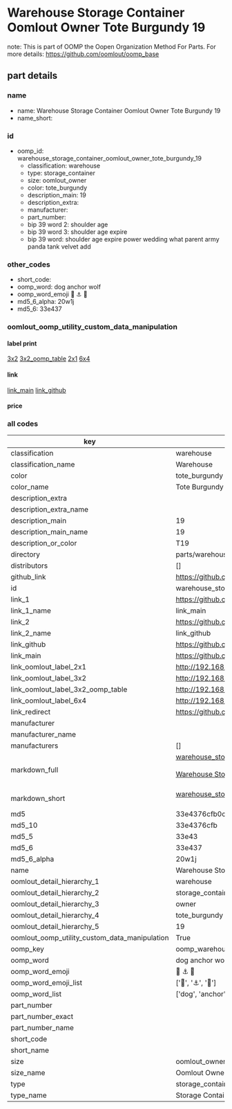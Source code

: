 # Warehouse Storage Container Oomlout Owner Tote Burgundy 19  

note: This is part of OOMP the Oopen Organization Method For Parts. For more details: https://github.com/oomlout/oomp_base

##  part details
  







### name
* name: Warehouse Storage Container Oomlout Owner Tote Burgundy 19
* name_short: 
### id
* oomp_id: warehouse_storage_container_oomlout_owner_tote_burgundy_19
  * classification: warehouse
  * type: storage_container
  * size: oomlout_owner
  * color: tote_burgundy
  * description_main: 19
  * description_extra: 
  * manufacturer: 
  * part_number: 
  * bip 39 word 2: shoulder age
  * bip 39 word 3: shoulder age expire
  * bip 39 word: shoulder age expire power wedding what parent army panda tank velvet add

### other_codes
* short_code: 
* oomp_word: dog anchor wolf
* oomp_word_emoji :dog: :anchor: :wolf:
* md5_6_alpha: 20w1j
* md5_6: 33e437






### oomlout_oomp_utility_custom_data_manipulation
#### label print
[3x2](http://192.168.1.245:1112/?label=oomp%2020w1j)
[3x2_oomp_table](http://192.168.1.108:1112/?label=oomp%2020w1j)
[2x1](http://192.168.1.242:1112/?label=oomp%2020w1j)
[6x4](http://192.168.1.55:1112/?label=oomp%2020w1j)    

#### link

[link_main](https://github.com/oomlout/oomlout_oomp_version_1_messy/tree/main/parts/warehouse_storage_container_oomlout_owner_tote_burgundy_19) [link_github](https://github.com/oomlout/oomlout_oomp_version_1_messy/tree/main/parts/warehouse_storage_container_oomlout_owner_tote_burgundy_19)                             

#### price







### all codes 
| key | value |  
| --- | --- |  
| classification | warehouse |  
| classification_name | Warehouse |  
| color | tote_burgundy |  
| color_name | Tote Burgundy |  
| description_extra |  |  
| description_extra_name |  |  
| description_main | 19 |  
| description_main_name | 19 |  
| description_or_color | T19 |  
| directory | parts/warehouse_storage_container_oomlout_owner_tote_burgundy_19 |  
| distributors | [] |  
| github_link | https://github.com/oomlout/oomlout_oomp_part_src/tree/main/parts/warehouse_storage_container_oomlout_owner_tote_burgundy_19 |  
| id | warehouse_storage_container_oomlout_owner_tote_burgundy_19 |  
| link_1 | https://github.com/oomlout/oomlout_oomp_version_1_messy/tree/main/parts/warehouse_storage_container_oomlout_owner_tote_burgundy_19 |  
| link_1_name | link_main |  
| link_2 | https://github.com/oomlout/oomlout_oomp_version_1_messy/tree/main/parts/warehouse_storage_container_oomlout_owner_tote_burgundy_19 |  
| link_2_name | link_github |  
| link_github | https://github.com/oomlout/oomlout_oomp_version_1_messy/tree/main/parts/warehouse_storage_container_oomlout_owner_tote_burgundy_19 |  
| link_main | https://github.com/oomlout/oomlout_oomp_version_1_messy/tree/main/parts/warehouse_storage_container_oomlout_owner_tote_burgundy_19 |  
| link_oomlout_label_2x1 | http://192.168.1.242:1112/?label=oomp%2020w1j |  
| link_oomlout_label_3x2 | http://192.168.1.245:1112/?label=oomp%2020w1j |  
| link_oomlout_label_3x2_oomp_table | http://192.168.1.108:1112/?label=oomp%2020w1j |  
| link_oomlout_label_6x4 | http://192.168.1.55:1112/?label=oomp%2020w1j |  
| link_redirect | https://github.com/oomlout/oomlout_oomp_version_1_messy/tree/main/parts/warehouse_storage_container_oomlout_owner_tote_burgundy_19 |  
| manufacturer |  |  
| manufacturer_name |  |  
| manufacturers | [] |  
| markdown_full | [warehouse_storage_container_oomlout_owner_tote_burgundy_19](none)<br>[](none)<br>[Warehouse Storage Container Oomlout Owner Tote Burgundy 19](none)<br><br> |  
| markdown_short | [warehouse_storage_container_oomlout_owner_tote_burgundy_19](none)<br><br> |  
| md5 | 33e4376cfb0c1407e77c7a94a0c13637 |  
| md5_10 | 33e4376cfb |  
| md5_5 | 33e43 |  
| md5_6 | 33e437 |  
| md5_6_alpha | 20w1j |  
| name | Warehouse Storage Container Oomlout Owner Tote Burgundy 19 |  
| oomlout_detail_hierarchy_1 | warehouse |  
| oomlout_detail_hierarchy_2 | storage_container |  
| oomlout_detail_hierarchy_3 | owner |  
| oomlout_detail_hierarchy_4 | tote_burgundy |  
| oomlout_detail_hierarchy_5 | 19 |  
| oomlout_oomp_utility_custom_data_manipulation | True |  
| oomp_key | oomp_warehouse_storage_container_oomlout_owner_tote_burgundy_19 |  
| oomp_word | dog anchor wolf |  
| oomp_word_emoji | :dog: :anchor: :wolf: |  
| oomp_word_emoji_list | [':dog:', ':anchor:', ':wolf:'] |  
| oomp_word_list | ['dog', 'anchor', 'wolf'] |  
| part_number |  |  
| part_number_exact |  |  
| part_number_name |  |  
| short_code |  |  
| short_name |  |  
| size | oomlout_owner |  
| size_name | Oomlout Owner |  
| type | storage_container |  
| type_name | Storage Container |  
